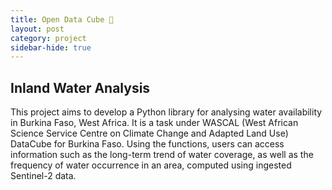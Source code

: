 ```yaml
---
title: Open Data Cube 🌊
layout: post
category: project
sidebar-hide: true
---
```


## Inland Water Analysis

This project aims to develop a Python library for analysing water availability in Burkina Faso, West Africa. It is a task under WASCAL (West African Science Service Centre on Climate Change and Adapted Land Use) DataCube for Burkina Faso. Using the functions, users can access information such as the long-term trend of water coverage, as well as the frequency of water occurrence in an area, computed using ingested Sentinel-2 data.

<span class="image left"><img src="{{ 'assets/images/burkina-faso.jpg' | relative_url }}" alt="" /></span>
